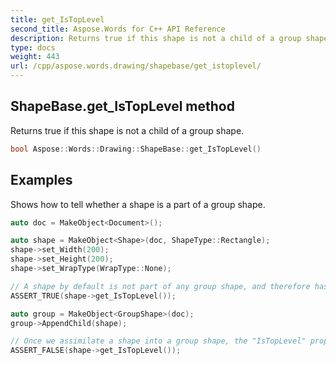 ```yaml
---
title: get_IsTopLevel
second_title: Aspose.Words for C++ API Reference
description: Returns true if this shape is not a child of a group shape.
type: docs
weight: 443
url: /cpp/aspose.words.drawing/shapebase/get_istoplevel/
---
```

## ShapeBase.get_IsTopLevel method


Returns true if this shape is not a child of a group shape.

```cpp
bool Aspose::Words::Drawing::ShapeBase::get_IsTopLevel()
```


## Examples




Shows how to tell whether a shape is a part of a group shape. 
```cpp
auto doc = MakeObject<Document>();

auto shape = MakeObject<Shape>(doc, ShapeType::Rectangle);
shape->set_Width(200);
shape->set_Height(200);
shape->set_WrapType(WrapType::None);

// A shape by default is not part of any group shape, and therefore has the "IsTopLevel" property set to "true".
ASSERT_TRUE(shape->get_IsTopLevel());

auto group = MakeObject<GroupShape>(doc);
group->AppendChild(shape);

// Once we assimilate a shape into a group shape, the "IsTopLevel" property changes to "false".
ASSERT_FALSE(shape->get_IsTopLevel());
```

